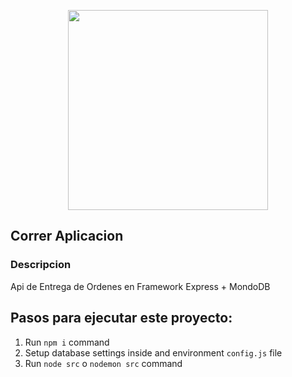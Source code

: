 <p align="center">
  <img src="https://www.google.com/url?sa=i&url=https%3A%2F%2Fmedellin-js.gitbook.io%2Fworkshop-fullstack-js-developer%2Fbackend%2Fexpress-js&psig=AOvVaw2E9rvRyD86N5FEHjv5BW9M&ust=1637976549816000&source=images&cd=vfe&ved=2ahUKEwiCs76k8LT0AhWiAtQKHS1nBfkQr4kDegUIARCrAQ" width="320"/>
</p>

## Correr Aplicacion

### Descripcion
Api de Entrega de Ordenes en Framework Express + MondoDB

## Pasos para ejecutar este proyecto:

1. Run `npm i` command
2. Setup database settings inside and environment `config.js` file
3. Run `node src` o `nodemon src` command
